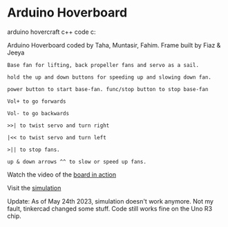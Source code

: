# Arduino Hoverboard
arduino hovercraft c++ code c:

 Arduino Hoverboard coded by Taha, Muntasir, Fahim. Frame built by Fiaz & Jeeya
```
Base fan for lifting, back propeller fans and servo as a sail. 

hold the up and down buttons for speeding up and slowing down fan.

power button to start base-fan. func/stop button to stop base-fan

Vol+ to go forwards

Vol- to go backwards

>>| to twist servo and turn right

|<< to twist servo and turn left

>|| to stop fans.

up & down arrows ^^ to slow or speed up fans.

```
Watch the video of the [board in action](https://www.youtube.com/watch?v=kxlDmpPKte0&feature=youtu.be)


Visit the [simulation](https://www.tinkercad.com/things/j15bWvB8MbI)

Update: As of May 24th 2023, simulation doesn't work anymore. Not my fault, tinkercad changed some stuff. Code still works fine on the Uno R3 chip.
